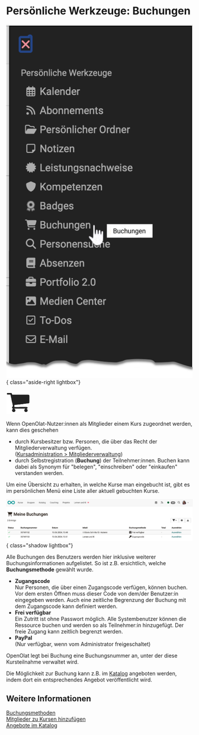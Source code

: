 # Persönliche Werkzeuge: Buchungen

![pers_menu_bookings_v1_de.png](assets/pers_menu_bookings_v1_de.png){ class="aside-right lightbox"}

![icon_bookings.png](assets/icon_bookings.png)


Wenn OpenOlat-Nutzer:innen als Mitglieder einem Kurs zugeordnet werden, kann dies geschehen

-  durch Kursbesitzer bzw. Personen, die über das Recht der Mitgliederverwaltung verfügen.<br> ([Kursadministration > Mitgliederverwaltung](../learningresources/Members_management.de.md#mitglieder-hinzufugen))
- durch Selbstregistration (**Buchung**) der Teilnehmer:innen. Buchen kann dabei als Synonym für "belegen", "einschreiben" oder "einkaufen" verstanden werden.


Um eine Übersicht zu erhalten, in welche Kurse man eingebucht ist, gibt es im persönlichen Menü eine Liste aller aktuell gebuchten Kurse.


![pers_menu_bookings_example_v1_de.png](assets/pers_menu_bookings_example_v1_de.png){ class="shadow lightbox"}


Alle Buchungen des Benutzers werden hier inklusive weiterer Buchungsinformationen aufgelistet.
So ist z.B. ersichtlich, welche **Buchungsmethode** gewählt wurde.

- **Zugangscode**<br> 
 Nur Personen, die über einen Zugangscode verfügen, können buchen. Vor dem ersten Öffnen muss dieser Code von dem/der Benutzer:in eingegeben werden. Auch eine zeitliche Begrenzung der Buchung mit dem Zugangscode kann definiert werden.
- **Frei verfügbar**<br>
Ein Zutritt ist ohne Passwort möglich. Alle Systembenutzer können die Ressource buchen und werden so als Teilnehmer:in hinzugefügt. Der freie Zugang kann zeitlich begrenzt werden.
- **PayPal**<br>
(Nur verfügbar, wenn vom Administrator freigeschaltet)

OpenOlat legt bei Buchung eine Buchungsnummer an, unter der diese Kursteilnahme verwaltet wird.

Die Möglichkeit zur Buchung kann z.B. im [Katalog](../area_modules/catalog2.0_angebote.de.md##wie-wird-ein-angebot-erstellt) angeboten werden, indem dort ein entsprechendes Angebot veröffentlicht wird.



## Weitere Informationen

[Buchungsmethoden](../learningresources/Access_configuration.de.md#status-der-veroffentlichung)<br>
[Mitglieder zu Kursen hinzufügen](../learningresources/Members_management.de.md#mitglieder-hinzufugen)<br>
[Angebote im Katalog](../area_modules/catalog2.0_angebote.de.md##wie-wird-ein-angebot-erstellt)<br>


